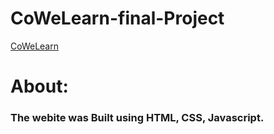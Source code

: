 # CoWeLearn-final-Project
[CoWeLearn](https://lucky-starship-8b73db.netlify.app/)
# About:
### The webite was Built using HTML, CSS, Javascript. 
